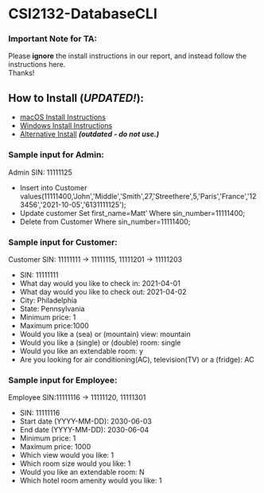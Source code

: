 # CSI2132-DatabaseCLI

### Important Note for TA:
Please **ignore** the install instructions in our report, and instead follow the instructions here.  
Thanks!

## How to Install (*UPDATED!*):

* [macOS Install Instructions](docs/macOSInstall.md)   
* [Windows Install Instructions](docs/WindowsInstall.md)
* [Alternative Install](docs/altInstall.md) _**(outdated - do not use.)**_

### Sample input for Admin:
Admin SIN: 11111125
- Insert into Customer values(11111400,'John','Middle','Smith',27,'Streethere',5,'Paris','France','123456','2021-10-05','6131111125');
- Update customer Set first_name=Matt’ Where sin_number=11111400;
- Delete from Customer Where sin_number=11111400;

### Sample input for Customer:
Customer SIN: 11111111 -> 11111115, 11111201 -> 11111203
- SIN: 11111111
- What day would you like to check in: 2021-04-01
- What day would you like to check out: 2021-04-02
- City: Philadelphia 
- State: Pennsylvania
- Minimum price: 1 
- Maximum price:1000
- Would you like a (sea) or (mountain) view: mountain
- Would you like a (single) or (double) room: single
- Would you like an extendable room: y
- Are you looking for air conditioning(AC), television(TV) or a (fridge): AC

### Sample input for Employee:
Employee SIN:11111116 -> 11111120, 11111301
- SIN: 11111116
- Start date (YYYY-MM-DD): 2030-06-03
- End date (YYYY-MM-DD): 2030-06-04
- Minimum price: 1
- Maximum price: 1000
- Which view would you like: 1
- Which room size would you like: 1
- Would you like an extendable room: N
- Which hotel room amenity would you like: 1
